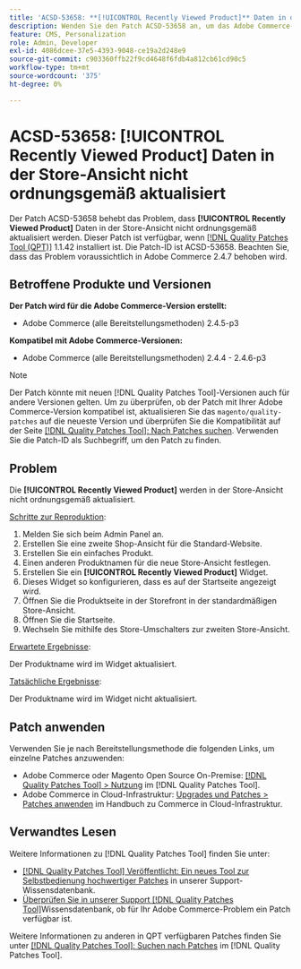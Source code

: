 ```yaml
---
title: 'ACSD-53658: **[!UICONTROL Recently Viewed Product]** Daten in der Store-Ansicht nicht ordnungsgemäß aktualisiert'
description: Wenden Sie den Patch ACSD-53658 an, um das Adobe Commerce-Problem zu beheben, bei dem **[!UICONTROL Recently Viewed Product]**-Daten in der Store-Ansicht nicht ordnungsgemäß aktualisiert werden.
feature: CMS, Personalization
role: Admin, Developer
exl-id: 4086dcee-37e5-4393-9048-ce19a2d248e9
source-git-commit: c903360ffb22f9cd4648f6fdb4a812cb61cd90c5
workflow-type: tm+mt
source-wordcount: '375'
ht-degree: 0%

---
```


# ACSD-53658: **[!UICONTROL Recently Viewed Product]** Daten in der Store-Ansicht nicht ordnungsgemäß aktualisiert

Der Patch ACSD-53658 behebt das Problem, dass **[!UICONTROL Recently Viewed Product]** Daten in der Store-Ansicht nicht ordnungsgemäß aktualisiert werden. Dieser Patch ist verfügbar, wenn [[!DNL Quality Patches Tool (QPT)]](/help/announcements/adobe-commerce-announcements/magento-quality-patches-released-new-tool-to-self-serve-quality-patches.md) 1.1.42 installiert ist. Die Patch-ID ist ACSD-53658. Beachten Sie, dass das Problem voraussichtlich in Adobe Commerce 2.4.7 behoben wird.

## Betroffene Produkte und Versionen

**Der Patch wird für die Adobe Commerce-Version erstellt:**

* Adobe Commerce (alle Bereitstellungsmethoden) 2.4.5-p3

**Kompatibel mit Adobe Commerce-Versionen:**

* Adobe Commerce (alle Bereitstellungsmethoden) 2.4.4 - 2.4.6-p3

>[!NOTE]
>
>Der Patch könnte mit neuen [!DNL Quality Patches Tool]-Versionen auch für andere Versionen gelten. Um zu überprüfen, ob der Patch mit Ihrer Adobe Commerce-Version kompatibel ist, aktualisieren Sie das `magento/quality-patches` auf die neueste Version und überprüfen Sie die Kompatibilität auf der Seite [[!DNL Quality Patches Tool]: Nach Patches suchen](https://experienceleague.adobe.com/tools/commerce-quality-patches/index.html). Verwenden Sie die Patch-ID als Suchbegriff, um den Patch zu finden.

## Problem

Die **[!UICONTROL Recently Viewed Product]** werden in der Store-Ansicht nicht ordnungsgemäß aktualisiert.

<u>Schritte zur Reproduktion</u>:

1. Melden Sie sich beim Admin Panel an.
1. Erstellen Sie eine zweite Shop-Ansicht für die Standard-Website.
1. Erstellen Sie ein einfaches Produkt.
1. Einen anderen Produktnamen für die neue Store-Ansicht festlegen.
1. Erstellen Sie ein **[!UICONTROL Recently Viewed Product]** Widget.
1. Dieses Widget so konfigurieren, dass es auf der Startseite angezeigt wird.
1. Öffnen Sie die Produktseite in der Storefront in der standardmäßigen Store-Ansicht.
1. Öffnen Sie die Startseite.
1. Wechseln Sie mithilfe des Store-Umschalters zur zweiten Store-Ansicht.

<u>Erwartete Ergebnisse</u>:

Der Produktname wird im Widget aktualisiert.

<u>Tatsächliche Ergebnisse</u>:

Der Produktname wird im Widget nicht aktualisiert.

## Patch anwenden

Verwenden Sie je nach Bereitstellungsmethode die folgenden Links, um einzelne Patches anzuwenden:

* Adobe Commerce oder Magento Open Source On-Premise: [[!DNL Quality Patches Tool] > Nutzung](https://experienceleague.adobe.com/docs/commerce-operations/tools/quality-patches-tool/usage.html) im [!DNL Quality Patches Tool].
* Adobe Commerce in Cloud-Infrastruktur: [Upgrades und Patches > Patches anwenden](https://experienceleague.adobe.com/docs/commerce-cloud-service/user-guide/develop/upgrade/apply-patches.html) im Handbuch zu Commerce in Cloud-Infrastruktur.

## Verwandtes Lesen

Weitere Informationen zu [!DNL Quality Patches Tool] finden Sie unter:

* [[!DNL Quality Patches Tool] Veröffentlicht: Ein neues Tool zur Selbstbedienung hochwertiger Patches](/help/announcements/adobe-commerce-announcements/magento-quality-patches-released-new-tool-to-self-serve-quality-patches.md) in unserer Support-Wissensdatenbank.
* [Überprüfen Sie in unserer Support [!DNL Quality Patches Tool]](/help/support-tools/patches-available-in-qpt-tool/check-patch-for-magento-issue-with-magento-quality-patches.md)Wissensdatenbank, ob für Ihr Adobe Commerce-Problem ein Patch verfügbar ist.

Weitere Informationen zu anderen in QPT verfügbaren Patches finden Sie unter [[!DNL Quality Patches Tool]: Suchen nach Patches](https://experienceleague.adobe.com/tools/commerce-quality-patches/index.html) im [!DNL Quality Patches Tool].
